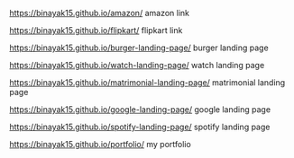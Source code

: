 https://binayak15.github.io/amazon/     amazon link

https://binayak15.github.io/flipkart/    flipkart link

https://binayak15.github.io/burger-landing-page/   burger landing page

https://binayak15.github.io/watch-landing-page/     watch landing page


https://binayak15.github.io/matrimonial-landing-page/   matrimonial landing page

https://binayak15.github.io/google-landing-page/     google landing page


https://binayak15.github.io/spotify-landing-page/    spotify landing page




 https://binayak15.github.io/portfolio/            my portfolio 
